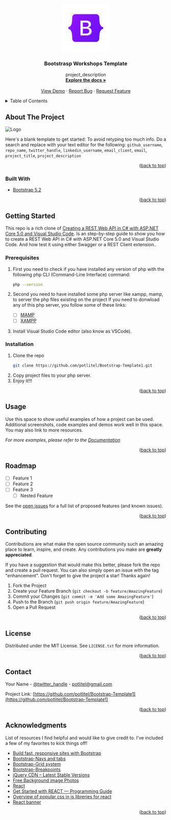 <div id="top"></div>
<!--
*** Thanks for checking out the Best-README-Template. If you have a suggestion
*** that would make this better, please fork the repo and create a pull request
*** or simply open an issue with the tag "enhancement".
*** Don't forget to give the project a star!
*** Thanks again! Now go create something AMAZING! :D
-->

<!-- PROJECT SHIELDS -->

<!--
*** I'm using markdown "reference style" links for readability.
*** Reference links are enclosed in brackets [ ] instead of parentheses ( ).
*** See the bottom of this document for the declaration of the reference variables
*** for contributors-url, forks-url, etc. This is an optional, concise syntax you may use.
*** https://www.markdownguide.org/basic-syntax/#reference-style-links
-->


<!-- PROJECT LOGO -->

<br />
<div align="center">
  <a href="https://github.com/potlitel/Bootstrap-Template1">
    <img src="img/bootstrap-logo.png" alt="Logo" width="150" height="150">
  </a>

<h3 align="center">Bootstrasp Workshops Template</h3>

<p align="center">
    project_description
    <br />
    <a href="https://github.com/potlitel/Bootstrap-Template1"><strong>Explore the docs »</strong></a>
    <br />
    <br />
    <a href="https://github.com/potlitel/Bootstrap-Template1">View Demo</a>
    ·
    <a href="https://github.com/potlitel/Bootstrap-Template1">Report Bug</a>
    ·
    <a href="https://github.com/potlitel/Bootstrap-Template1/issues">Request Feature</a>
  </p>
</div>

<!-- TABLE OF CONTENTS -->

<details>
  <summary>Table of Contents</summary>
  <ol>
    <li>
      <a href="#about-the-project">About The Project</a>
      <ul>
        <li><a href="#built-with">Built With</a></li>
      </ul>
    </li>
    <li>
      <a href="#getting-started">Getting Started</a>
      <ul>
        <li><a href="#prerequisites">Prerequisites</a></li>
        <li><a href="#installation">Installation</a></li>
      </ul>
    </li>
    <li><a href="#usage">Usage</a></li>
    <li><a href="#roadmap">Roadmap</a></li>
    <li><a href="#contributing">Contributing</a></li>
    <li><a href="#license">License</a></li>
    <li><a href="#contact">Contact</a></li>
    <li><a href="#acknowledgments">Acknowledgments</a></li>
  </ol>
</details>

<!-- ABOUT THE PROJECT -->

## About The Project

<img src="images/ProjectImage.png" alt="Logo" width="800" height="350">

Here's a blank template to get started: To avoid retyping too much info. Do a search and replace with your text editor for the following: `github_username`, `repo_name`, `twitter_handle`, `linkedin_username`, `email_client`, `email`, `project_title`, `project_description`

<p align="right">(<a href="#top">back to top</a>)</p>

### Built With

* [Bootstrap 5.2](https://getbootstrap.com/)

<p align="right">(<a href="#top">back to top</a>)</p>

<!-- GETTING STARTED -->

## Getting Started

This repo is a rich clone of [Creating a REST Web API in C# with ASP.NET Core 5.0 and Visual Studio Code](https://luis-hernandez.medium.com/creating-a-rest-web-api-in-c-with-asp-net-core-5-0-and-visual-studio-code-809ea7b4f815). Is an step-by-step guide to show you how to create a REST Web API in C# with ASP.NET Core 5.0 and Visual Studio Code. And how test it using either Swagger or a REST Client extension..

### Prerequisites

1. First you need to check if you have installed any version of php with the following php CLI (Command-Line Interface) command:

      ```sh
      php --version
      ```
2. Second you need to have installed some php server like xampp, mamp, to server the php files existing on the project
    If you need to donwload any of this php server, you follow some of these links:
    - [ ] [MAMP](https://www.mamp.info/en/windows/)
    - [ ] [XAMPP](https://www.apachefriends.org/es/index.html)

3. Install Visual Studio Code editor (also know as VSCode).

### Installation

1. Clone the repo
   ```sh
   git clone https://github.com/potlitel/Bootstrap-Template1.git
   ```
2. Copy project files to your php server.
3. Enjoy it!!!

<p align="right">(<a href="#top">back to top</a>)</p>

<!-- USAGE EXAMPLES -->

## Usage

Use this space to show useful examples of how a project can be used. Additional screenshots, code examples and demos work well in this space. You may also link to more resources.

_For more examples, please refer to the [Documentation](https://example.com)_

<p align="right">(<a href="#top">back to top</a>)</p>

<!-- ROADMAP -->

## Roadmap

- [ ] Feature 1
- [ ] Feature 2
- [ ] Feature 3
  - [ ] Nested Feature

See the [open issues](https://github.com/github_username/repo_name/issues) for a full list of proposed features (and known issues).

<p align="right">(<a href="#top">back to top</a>)</p>

<!-- CONTRIBUTING -->

## Contributing

Contributions are what make the open source community such an amazing place to learn, inspire, and create. Any contributions you make are **greatly appreciated**.

If you have a suggestion that would make this better, please fork the repo and create a pull request. You can also simply open an issue with the tag "enhancement".
Don't forget to give the project a star! Thanks again!

1. Fork the Project
2. Create your Feature Branch (`git checkout -b feature/AmazingFeature`)
3. Commit your Changes (`git commit -m 'Add some AmazingFeature'`)
4. Push to the Branch (`git push origin feature/AmazingFeature`)
5. Open a Pull Request

<p align="right">(<a href="#top">back to top</a>)</p>

<!-- LICENSE -->

## License

Distributed under the MIT License. See `LICENSE.txt` for more information.

<p align="right">(<a href="#top">back to top</a>)</p>

<!-- CONTACT -->

## Contact

Your Name - [@twitter_handle](https://twitter.com/potlitel) - potlitel@gmail.com

Project Link: [https://github.com/potlitel/Bootstrap-Template1](https://github.com/potlitel/Bootstrap-Template1)

<p align="right">(<a href="#top">back to top</a>)</p>

<!-- ACKNOWLEDGMENTS -->

## Acknowledgments

List of resources I find helpful and would like to give credit to. I've included a few of my favorites to kick things off!

* [Build fast, responsive sites with Bootstrap](https://getbootstrap.com/)
* [Bootstrap-Navs and tabs](https://getbootstrap.com/docs/5.2/components/navs-tabs/)
* [Bootstrap-Grid system](https://getbootstrap.com/docs/5.2/layout/grid/)
* [Bootstrap-Breakpoints](https://getbootstrap.com/docs/5.2/layout/breakpoints/)
* [jQuery CDN – Latest Stable Versions](https://releases.jquery.com/)
* [Free Background image Photos](https://www.pexels.com/search/background%20image/)
* [React](https://www.shutterstock.com/search/react)
* [Get Started with REACT — Programming Guide](https://medium.com/quick-code/get-started-with-react-programming-guide-476005be0c64)
* [Overview of popular css in js libreries for react](https://www.telerik.com/blogs/overview-of-popular-css-in-js-libraries-for-react)
* [React banner](https://www.google.com/imgres?imgurl=https%3A%2F%2Fd585tldpucybw.cloudfront.net%2Fsfimages%2Fdefault-source%2Fblogs%2Ftemplates%2Freactt-dark_870x220.png%3Fsfvrsn%3Def69fd61_3&imgrefurl=https%3A%2F%2Fwww.telerik.com%2Fblogs%2Foverview-of-popular-css-in-js-libraries-for-react&tbnid=rnpvlHq-VdjviM&vet=12ahUKEwjynbzp8pn5AhXBlFMKHT8ZB6kQMygXegUIARDyAQ..i&docid=qO-fsW8y96uuxM&w=870&h=220&q=react%20backgroind%20image&ved=2ahUKEwjynbzp8pn5AhXBlFMKHT8ZB6kQMygXegUIARDyAQ)

<p align="right">(<a href="#top">back to top</a>)</p>

<!-- MARKDOWN LINKS & IMAGES -->

<!-- https://www.markdownguide.org/basic-syntax/#reference-style-links -->

[contributors-shield]: https://img.shields.io/github/contributors/github_username/repo_name.svg?style=for-the-badge
[contributors-url]: https://github.com/github_username/repo_name/graphs/contributors
[forks-shield]: https://img.shields.io/github/forks/github_username/repo_name.svg?style=for-the-badge
[forks-url]: https://github.com/github_username/repo_name/network/members
[stars-shield]: https://img.shields.io/github/stars/github_username/repo_name.svg?style=for-the-badge
[stars-url]: https://github.com/github_username/repo_name/stargazers
[issues-shield]: https://img.shields.io/github/issues/github_username/repo_name.svg?style=for-the-badge
[issues-url]: https://github.com/github_username/repo_name/issues
[license-shield]: https://img.shields.io/github/license/github_username/repo_name.svg?style=for-the-badge
[license-url]: https://github.com/github_username/repo_name/blob/master/LICENSE.txt
[linkedin-shield]: https://img.shields.io/badge/-LinkedIn-black.svg?style=for-the-badge&logo=linkedin&colorB=555
[linkedin-url]: https://linkedin.com/in/linkedin_username
[product-screenshot]: images/screenshot.png
